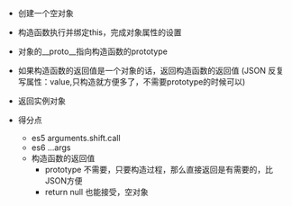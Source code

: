 - 创建一个空对象
- 构造函数执行并绑定this，完成对象属性的设置
- 对象的__proto__指向构造函数的prototype
- 如果构造函数的返回值是一个对象的话，返回构造函数的返回值
  (JSON 反复写属性：value,只构造就方便多了，不需要prototype的时候可以)
- 返回实例对象

- 得分点
  - es5 arguments.shift.call
  - es6 ...args
  - 构造函数的返回值
    - prototype 不需要，只要构造过程，那么直接返回是有需要的，比JSON方便
    - return null 也能接受，空对象